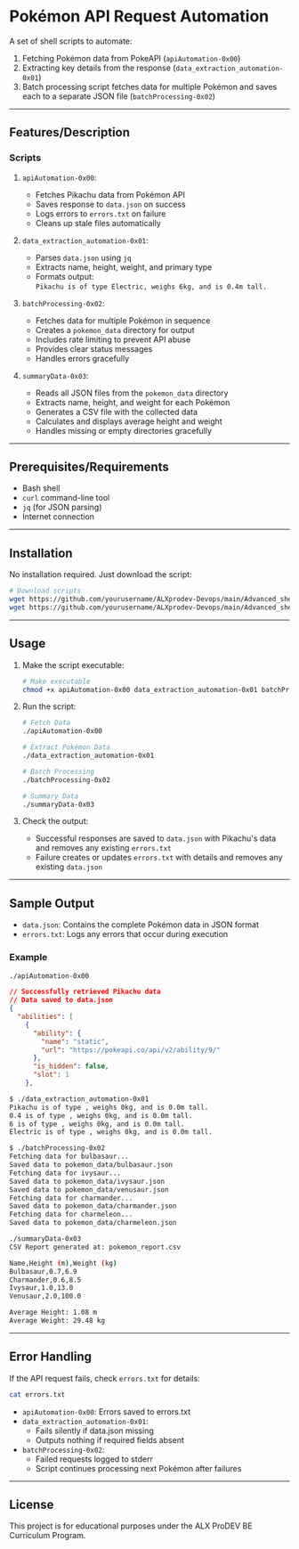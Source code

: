 # Pokémon API Request Automation

A set of shell scripts to automate:

1. Fetching Pokémon data from PokeAPI (`apiAutomation-0x00`)
2. Extracting key details from the response (`data_extraction_automation-0x01`)
3. Batch processing script fetches data for multiple Pokémon and saves each to a separate JSON file (`batchProcessing-0x02`)

---

## Features/Description

### Scripts

1. `apiAutomation-0x00`:
    - Fetches Pikachu data from Pokémon API
    - Saves response to `data.json` on success
    - Logs errors to `errors.txt` on failure
    - Cleans up stale files automatically

2. `data_extraction_automation-0x01`:
    - Parses `data.json` using `jq`
    - Extracts name, height, weight, and primary type
    - Formats output:  
    `Pikachu is of type Electric, weighs 6kg, and is 0.4m tall.`

3. `batchProcessing-0x02`:
    - Fetches data for multiple Pokémon in sequence
    - Creates a `pokemon_data` directory for output
    - Includes rate limiting to prevent API abuse
    - Provides clear status messages
    - Handles errors gracefully

4. `summaryData-0x03`:
    - Reads all JSON files from the `pokemon_data` directory
    - Extracts name, height, and weight for each Pokémon
    - Generates a CSV file with the collected data
    - Calculates and displays average height and weight
    - Handles missing or empty directories gracefully

---

## Prerequisites/Requirements

- Bash shell
- `curl` command-line tool
- `jq` (for JSON parsing)
- Internet connection

---

## Installation

No installation required. Just download the script:

```bash
# Download scripts
wget https://github.com/yourusername/ALXprodev-Devops/main/Advanced_shell/apiAutomation-0x00
wget https://github.com/yourusername/ALXprodev-Devops/main/Advanced_shell/data_extraction_automation-0x01
```

---

## Usage

1. Make the script executable:

    ```bash
    # Make executable
    chmod +x apiAutomation-0x00 data_extraction_automation-0x01 batchProcessing-0x02 summaryData-0x03
    ```

2. Run the script:

    ```bash
    # Fetch Data
    ./apiAutomation-0x00

    # Extract Pokémon Data
    ./data_extraction_automation-0x01

    # Batch Processing
    ./batchProcessing-0x02

    # Summary Data
    ./summaryData-0x03
    ```

3. Check the output:
    - Successful responses are saved to `data.json` with Pikachu's data and removes any
    existing `errors.txt`
    - Failure creates or updates `errors.txt` with details and removes any existing `data.json`

---

## Sample Output

- `data.json`: Contains the complete Pokémon data in JSON format
- `errors.txt`: Logs any errors that occur during execution

### Example

```bash
./apiAutomation-0x00
```

```json
// Successfully retrieved Pikachu data
// Data saved to data.json
{
  "abilities": [
    {
      "ability": {
        "name": "static",
        "url": "https://pokeapi.co/api/v2/ability/9/"
      },
      "is_hidden": false,
      "slot": 1
    },
```

```bash
$ ./data_extraction_automation-0x01
Pikachu is of type , weighs 0kg, and is 0.0m tall.
0.4 is of type , weighs 0kg, and is 0.0m tall.
6 is of type , weighs 0kg, and is 0.0m tall.
Electric is of type , weighs 0kg, and is 0.0m tall.
```

```bash
$ ./batchProcessing-0x02
Fetching data for bulbasaur...
Saved data to pokemon_data/bulbasaur.json
Fetching data for ivysaur...
Saved data to pokemon_data/ivysaur.json
Saved data to pokemon_data/venusaur.json
Fetching data for charmander...
Saved data to pokemon_data/charmander.json
Fetching data for charmeleon...
Saved data to pokemon_data/charmeleon.json
```

```bash
./summaryData-0x03
CSV Report generated at: pokemon_report.csv

Name,Height (m),Weight (kg)
Bulbasaur,0.7,6.9
Charmander,0.6,8.5
Ivysaur,1.0,13.0
Venusaur,2.0,100.0

Average Height: 1.08 m
Average Weight: 29.48 kg
```

---

## Error Handling

If the API request fails, check `errors.txt` for details:

```bash
cat errors.txt
```

- `apiAutomation-0x00`: Errors saved to errors.txt
- `data_extraction_automation-0x01`:
  - Fails silently if data.json missing
  - Outputs nothing if required fields absent
- `batchProcessing-0x02`:
  - Failed requests logged to stderr
  - Script continues processing next Pokémon after failures

---

## License

This project is for educational purposes under the ALX ProDEV BE Curriculum Program.
